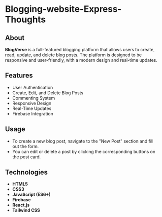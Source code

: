 # Blogging-website-Express-Thoughts

## About

**BlogVerse** is a full-featured blogging platform that allows users to create, read, update, and delete blog posts. The platform is designed to be responsive and user-friendly, with a modern design and real-time updates.

## Features

- User Authentication
- Create, Edit, and Delete Blog Posts
- Commenting System
- Responsive Design
- Real-Time Updates
- Firebase Integration

## Usage

- To create a new blog post, navigate to the "New Post" section and fill out the form.
- You can edit or delete a post by clicking the corresponding buttons on the post card.


## Technologies

- **HTML5**
- **CSS3**
- **JavaScript (ES6+)**
- **Firebase**
- **React.js**
- **Tailwind CSS**
